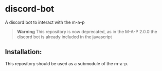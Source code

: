 # discord-bot
A discord bot to interact with the m-a-p

> **Warning**
This repository is now deprecated, as in the M-A-P 2.0.0 the discord bot is already included in the javascript

## Installation:

This repository should be used as a submodule of the m-a-p.

